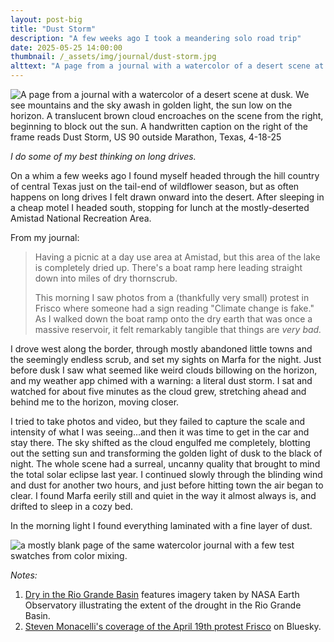 ```yaml
---
layout: post-big
title: "Dust Storm"
description: "A few weeks ago I took a meandering solo road trip"
date: 2025-05-25 14:00:00
thumbnail: /_assets/img/journal/dust-storm.jpg
alttext: "A page from a journal with a watercolor of a desert scene at dusk. We see mountains and the sky awash in golden light, the sun low on the horizon. A translucent brown cloud encroaches on the scene from the right, beginning to block out the sun. A handwritten caption on the right of the frame reads Dust Storm, US 90 outside Marathon, Texas, 4-18-25"
---
```


<div class="grid-wide">
	<img src="/_assets/img/journal/dust-storm.jpg" alt="A page from a journal with a watercolor of a desert scene at dusk. We see mountains and the sky awash in golden light, the sun low on the horizon. A translucent brown cloud encroaches on the scene from the right, beginning to block out the sun. A handwritten caption on the right of the frame reads Dust Storm, US 90 outside Marathon, Texas, 4-18-25" />
</div>

<div class="grid-item-4 grid-offset-3">

_I do some of my best thinking on long drives._

On a whim a few weeks ago I found myself headed through the hill country of central Texas just on the tail-end of wildflower season, but as often happens on long drives I felt drawn onward into the desert. After sleeping in a cheap motel I headed south, stopping for lunch at the mostly-deserted Amistad National Recreation Area.

From my journal:

> Having a picnic at a day use area at Amistad, but this area of the lake is completely dried up. There's a boat ramp here leading straight down into miles of dry thornscrub.
> 
> This morning I saw photos from a (thankfully very small) protest in Frisco where someone had a sign reading "Climate change is fake." As I walked down the boat ramp onto the dry earth that was once a massive reservoir, it felt remarkably tangible that things are _very bad._

I drove west along the border, through mostly abandoned little towns and the seemingly endless scrub, and set my sights on Marfa for the night. Just before dusk I saw what seemed like weird clouds billowing on the horizon, and my weather app chimed with a warning: a literal dust storm. I sat and watched for about five minutes as the cloud grew, stretching ahead and behind me to the horizon, moving closer.

I tried to take photos and video, but they failed to capture the scale and intensity of what I was seeing...and then it was time to get in the car and stay there. The sky shifted as the cloud engulfed me completely, blotting out the setting sun and transforming the golden light of dusk to the black of night. The whole scene had a surreal, uncanny quality that brought to mind the total solar eclipse last year. I continued slowly through the blinding wind and dust for another two hours, and just before hitting town the air began to clear. I found Marfa eerily still and quiet in the way it almost always is, and drifted to sleep in a cozy bed.

In the morning light I found everything laminated with a fine layer of dust.

</div>

<div class="grid-wide">
	<img src="/_assets/img/journal/dust-storm-swatches.jpg" alt="a mostly blank page of the same watercolor journal with a few test swatches from color mixing." />
</div>

<div class="grid-item-4 grid-offset-3">

*Notes:*
1. [Dry in the Rio Grande Basin](https://earthobservatory.nasa.gov/images/153230/dry-in-the-rio-grande-basin) features imagery taken by NASA Earth Observatory illustrating the extent of the drought in the Rio Grande Basin.
2. [Steven Monacelli's coverage of the April 19th protest Frisco](https://bsky.app/profile/stevanzetti.bsky.social/post/3ln6jifdjzc2n) on Bluesky.

</div>
